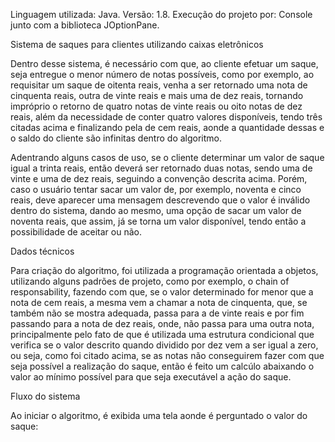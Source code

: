 Linguagem utilizada: Java.
Versão: 1.8.
Execução do projeto por: Console junto com a biblioteca JOptionPane.

Sistema de saques para clientes utilizando caixas eletrônicos

Dentro desse sistema, é necessário com que, ao cliente efetuar um saque, seja entregue o menor número de notas 
possíveis, como por exemplo, ao requisitar um saque de oitenta reais, venha a ser retornado uma nota de cinquenta reais, 
outra de vinte reais e mais uma de dez reais, tornando impróprio o retorno de quatro notas de vinte reais ou oito notas de 
dez reais, além da necessidade de conter quatro valores disponíveis, tendo três citadas acima e finalizando pela de 
cem reais, aonde a quantidade dessas e o saldo do cliente são infinitas dentro do algoritmo.

Adentrando alguns casos de uso, se o cliente determinar um valor de saque igual a trinta reais, então deverá ser
retornado duas notas, sendo uma de vinte e uma de dez reais, seguindo a convenção descrita acima. Porém, caso o 
usuário tentar sacar um valor de, por exemplo, noventa e cinco reais, deve aparecer uma mensagem descrevendo
que o valor é inválido dentro do sistema, dando ao mesmo, uma opção de sacar um valor de noventa reais, que assim, 
já se torna um valor disponível, tendo então a possibilidade de aceitar ou não.

Dados técnicos

Para criação do algoritmo, foi utilizada a programação orientada a objetos, utilizando alguns padrões de projeto, como
por exemplo, o chain of responsability, fazendo com que, se o valor determinado for menor que a nota de cem reais,
a mesma vem a chamar a nota de cinquenta, que, se também não se mostra adequada, passa para a de vinte reais e por 
fim passando para a nota de dez reais, onde, não passa para uma outra nota, principalmente pelo fato de que é utilizada 
uma estrutura condicional que verifica se o valor descrito quando dividido por dez vem a ser igual a zero, ou seja, como 
foi citado acima, se as notas não conseguirem fazer com que seja possível a realização do saque, então é feito um calcúlo
abaixando o valor ao mínimo possível para que seja executável a ação do saque.

Fluxo do sistema

Ao iniciar o algoritmo, é exibida uma tela aonde é perguntado o valor do saque:


